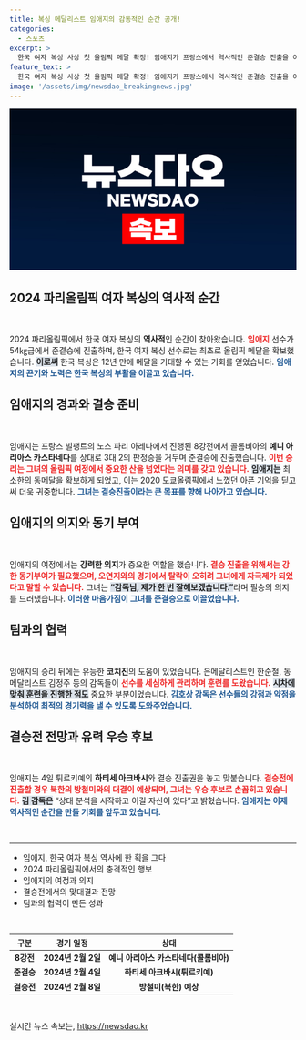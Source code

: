 ```yaml
---
title: 복싱 메달리스트 임애지의 감동적인 순간 공개!
categories:
  - 스포츠
excerpt: >
  한국 여자 복싱 사상 첫 올림픽 메달 확정! 임애지가 프랑스에서 역사적인 준결승 진출을 이뤄내며, 희망의 아이콘으로 떠올랐다. 이제 결승의 꿈을 향해 나아간다!
feature_text: >
  한국 여자 복싱 사상 첫 올림픽 메달 확정! 임애지가 프랑스에서 역사적인 준결승 진출을 이뤄내며, 희망의 아이콘으로 떠올랐다. 이제 결승의 꿈을 향해 나아간다!
image: '/assets/img/newsdao_breakingnews.jpg'
---
```


<p><img src="/assets/img/newsdao_breakingnews.jpg" alt="ranknews 속보" /></p>

<h2 data-ke-size="size26">2024 파리올림픽 여자 복싱의 역사적 순간</h2>

<p data-ke-size="size16">&nbsp;</p>

<p>2024 파리올림픽에서 한국 여자 복싱의 <b>역사적</b>인 순간이 찾아왔습니다. <b><span style="color: #ee2323;">임애지</span></b> 선수가 54㎏급에서 준결승에 진출하며, 한국 여자 복싱 선수로는 최초로 올림픽 메달을 확보했습니다. <b><span style="background-color: #21538527;">이로써</span></b> 한국 복싱은 12년 만에 메달을 기대할 수 있는 기회를 얻었습니다. <b><span style="color: #1a5490;">임애지의 끈기와 노력은 한국 복싱의 부활을 이끌고 있습니다.</span></b></p>

<h2 data-ke-size="size26">임애지의 경과와 결승 준비</h2>

<p data-ke-size="size16">&nbsp;</p>

<p>임애지는 프랑스 빌팽트의 노스 파리 아레나에서 진행된 8강전에서 콜롬비아의 <b>예니 아리아스 카스타네다</b>를 상대로 3대 2의 판정승을 거두며 준결승에 진출했습니다. <b><span style="color: #ee2323;">이번 승리는 그녀의 올림픽 여정에서 중요한 산을 넘었다는 의미를 갖고 있습니다.</span></b> <b><span style="background-color: #21538527;">임애지는</span></b> 최소한의 동메달을 확보하게 되었고, 이는 2020 도쿄올림픽에서 느꼈던 아픈 기억을 딛고써 더욱 귀중합니다. <b><span style="color: #1a5490;">그녀는 결승진출이라는 큰 목표를 향해 나아가고 있습니다.</span></b></p>

<h2 data-ke-size="size26">임애지의 의지와 동기 부여</h2>

<p data-ke-size="size16">&nbsp;</p>

<p>임애지의 여정에서는 <b>강력한 의지</b>가 중요한 역할을 했습니다. <b><span style="color: #ee2323;">결승 진출을 위해서는 강한 동기부여가 필요했으며, 오연지와의 경기에서 탈락이 오히려 그녀에게 자극제가 되었다고 말할 수 있습니다.</span></b> 그녀는 <b><span style="background-color: #21538527;">“감독님, 제가 한 번 잘해보겠습니다.”</span></b>라며 필승의 의지를 드러냈습니다. <b><span style="color: #1a5490;">이러한 마음가짐이 그녀를 준결승으로 이끌었습니다.</span></b></p>

<h2 data-ke-size="size26">팀과의 협력</h2>

<p data-ke-size="size16">&nbsp;</p>

<p>임애지의 승리 뒤에는 유능한 <b>코치진</b>의 도움이 있었습니다. 은메달리스트인 한순철, 동메달리스트 김정주 등의 감독들이 <b><span style="color: #ee2323;">선수를 세심하게 관리하며 훈련를 도왔습니다.</span></b> <b><span style="background-color: #21538527;">시차에 맞춰 훈련을 진행한 점도</span></b> 중요한 부분이었습니다. <b><span style="color: #1a5490;">김호상 감독은 선수들의 강점과 약점을 분석하여 최적의 경기력을 낼 수 있도록 도와주었습니다.</span></b></p>

<h2 data-ke-size="size26">결승전 전망과 유력 우승 후보</h2>

<p data-ke-size="size16">&nbsp;</p>

<p>임애지는 4일 튀르키예의 <b>하티세 아크바시</b>와 결승 진출권을 놓고 맞붙습니다. <b><span style="color: #ee2323;"> 결승전에 진출할 경우 북한의 방철미와의 대결이 예상되며, 그녀는 우승 후보로 손꼽히고 있습니다.</span></b> <b><span style="background-color: #21538527;">김 감독은</span></b> “상대 분석을 시작하고 이길 자신이 있다”고 밝혔습니다. <b><span style="color: #1a5490;">임애지는 이제 역사적인 순간을 만들 기회를 앞두고 있습니다.</span></b></p>

<p data-ke-size="size16">&nbsp;</p>

<hr>

<ul>
    <li>임애지, 한국 여자 복싱 역사에 한 획을 그다</li>
    <li>2024 파리올림픽에서의 충격적인 행보</li>
    <li>임애지의 여정과 의지</li>
    <li>결승전에서의 맞대결과 전망</li>
    <li>팀과의 협력이 만든 성과</li>
</ul>

<p data-ke-size="size16">&nbsp;</p>

<table style="width: 100%; border-collapse: collapse;">
    <thead>
        <tr>
            <th style="text-align: center;"><b>구분</b></th>
            <th style="text-align: center;"><b>경기 일정</b></th>
            <th style="text-align: center;"><b>상대</b></th>
        </tr>
    </thead>
    <tbody>
        <tr>
            <td style="text-align: center; height: 17px;"><b>8강전</b></td>
            <td style="text-align: center; height: 17px;"><b>2024년 2월 2일</b></td>
            <td style="text-align: center; height: 17px;"><b>예니 아리아스 카스타네다(콜롬비아)</b></td>
        </tr>
        <tr>
            <td style="text-align: center; height: 17px;"><b>준결승</b></td>
            <td style="text-align: center; height: 17px;"><b>2024년 2월 4일</b></td>
            <td style="text-align: center; height: 17px;"><b>하티세 아크바시(튀르키예)</b></td>
        </tr>
        <tr>
            <td style="text-align: center; height: 17px;"><b>결승전</b></td>
            <td style="text-align: center; height: 17px;"><b>2024년 2월 8일</b></td>
            <td style="text-align: center; height: 17px;"><b>방철미(북한) 예상</b></td>
        </tr>
    </tbody>
</table> 

<p data-ke-size="size16">&nbsp;</p>
실시간 뉴스 속보는, <a href="https://newsdao.kr" rel="dofollow">https://newsdao.kr</a>


